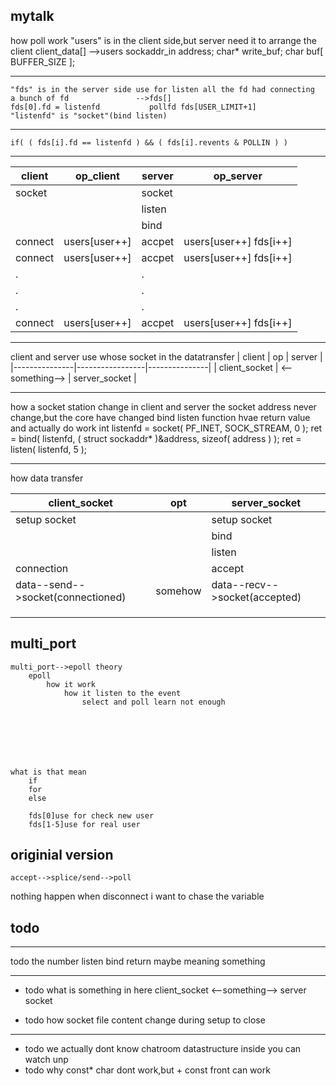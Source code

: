 ## mytalk

how poll work
    "users" is in the client side,but server need it to arrange the client
    client_data[]				-->users 
    sockaddr_in address;
	char* write_buf;
	char buf[ BUFFER_SIZE ];


--- 

    "fds" is in the server side use for listen all the fd had connecting
    a bunch of fd               -->fds[]
    fds[0].fd = listenfd           pollfd fds[USER_LIMIT+1] 
    "listenfd" is "socket"(bind listen)


---
    if( ( fds[i].fd == listenfd ) && ( fds[i].revents & POLLIN ) ) 

---

| client  | op_client     | server | op_server              |
|---------|---------------|--------|------------------------|
| socket  |               | socket |                        |
|         |               | listen |                        |
|         |               | bind   |                        |
| connect | users[user++] | accpet | users[user++] fds[i++] |
| connect | users[user++] | accpet | users[user++] fds[i++] |
| .       |               | .      |                        |
| .       |               | .      |                        |
| .       |               | .      |                        |
| connect | users[user++] | accpet | users[user++] fds[i++] |


---
client and server use whose socket in the datatransfer
| client        | op              | server        |
|---------------|-----------------|---------------|
| client_socket | <--something--> | server_socket |


---
how a socket station change in client and server
    the socket address never change,but the core have changed 
    bind listen function hvae return value and actually do work
        int listenfd = socket( PF_INET, SOCK_STREAM, 0 );
        ret = bind( listenfd, ( struct sockaddr* )&address, sizeof( address ) );
        ret = listen( listenfd, 5 );

---
how data transfer

| client_socket                     | opt     | server_socket                 |
|-----------------------------------|---------|-------------------------------|
| setup socket                      |         | setup socket                  |
|                                   |         | bind                          |
|                                   |         | listen                        |
| connection                        |         | accept                        |
| data--send-->socket(connectioned) | somehow | data--recv-->socket(accepted) |
|                                   |         |                               |
|                                   |         |                               |
|                                   |         |                               |

## multi_port
    multi_port-->epoll theory
        epoll
            how it work
                how it listen to the event
                    select and poll learn not enough



        



    what is that mean
        if 
        for
        else

        fds[0]use for check new user
        fds[1-5]use for real user


## originial version
    accept-->splice/send-->poll


nothing happen when disconnect
i want to chase the variable 














## todo 
---
todo the number listen bind return maybe meaning something


--- 
+ todo what is something in here
    client_socket   <--something-->   server socket  

+ todo how socket file content change during setup to close

---
+ todo we actually dont know chatroom datastructure inside 
    you can watch unp
+ todo why const* char dont work,but + const front can work

